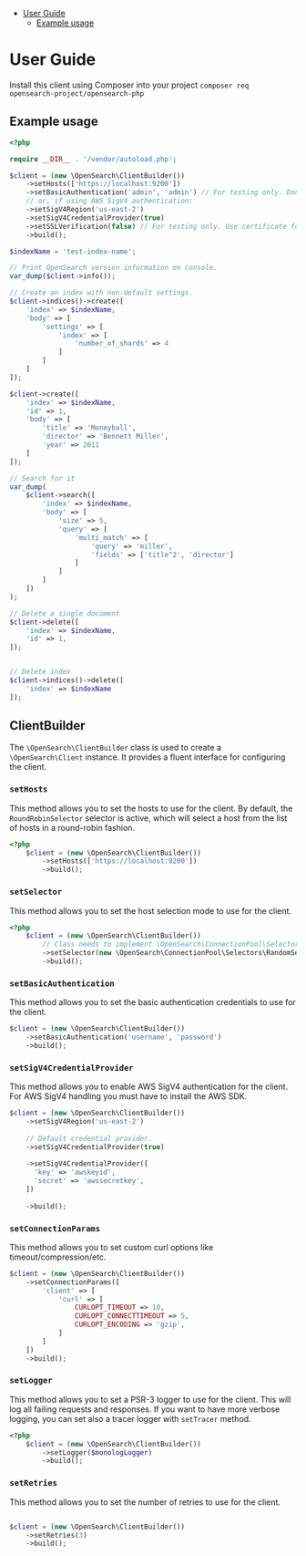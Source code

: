 - [User Guide](#user-guide)
  - [Example usage](#example-usage)
# User Guide

Install this client using Composer into your project `composer req opensearch-project/opensearch-php`

## Example usage

```php
<?php

require __DIR__ . '/vendor/autoload.php';

$client = (new \OpenSearch\ClientBuilder())
    ->setHosts(['https://localhost:9200'])
    ->setBasicAuthentication('admin', 'admin') // For testing only. Don't store credentials in code.
    // or, if using AWS SigV4 authentication:
    ->setSigV4Region('us-east-2')
    ->setSigV4CredentialProvider(true)
    ->setSSLVerification(false) // For testing only. Use certificate for validation
    ->build();

$indexName = 'test-index-name';

// Print OpenSearch version information on console.
var_dump($client->info());

// Create an index with non-default settings.
$client->indices()->create([
    'index' => $indexName,
    'body' => [
        'settings' => [
            'index' => [
                'number_of_shards' => 4
            ]
        ]
    ]
]);

$client->create([
    'index' => $indexName,
    'id' => 1,
    'body' => [
        'title' => 'Moneyball',
        'director' => 'Bennett Miller',
        'year' => 2011
    ]
]);

// Search for it
var_dump(
    $client->search([
        'index' => $indexName,
        'body' => [
            'size' => 5,
            'query' => [
                'multi_match' => [
                    'query' => 'miller',
                    'fields' => ['title^2', 'director']
                ]
            ]
        ]
    ])
);

// Delete a single document
$client->delete([
    'index' => $indexName,
    'id' => 1,
]);


// Delete index
$client->indices()->delete([
    'index' => $indexName
]);
```

## ClientBuilder

The `\OpenSearch\ClientBuilder` class is used to create a `\OpenSearch\Client` instance. It provides a fluent interface for configuring the client.

### `setHosts`

This method allows you to set the hosts to use for the client. By default, the `RoundRobinSelector` selector is active, which will select a host from the list of hosts in a round-robin fashion.

```php
<?php
    $client = (new \OpenSearch\ClientBuilder())
        ->setHosts(['https://localhost:9200'])
        ->build();
```

### `setSelector`

This method allows you to set the host selection mode to use for the client.

```php
<?php
    $client = (new \OpenSearch\ClientBuilder())
        // Class needs to implement \OpenSearch\ConnectionPool\Selectors\SelectorInterface
        ->setSelector(new \OpenSearch\ConnectionPool\Selectors\RandomSelector())
        ->build();
```

### `setBasicAuthentication`

This method allows you to set the basic authentication credentials to use for the client.

```php
$client = (new \OpenSearch\ClientBuilder())
    ->setBasicAuthentication('username', 'password')
    ->build();
```

### `setSigV4CredentialProvider`

This method allows you to enable AWS SigV4 authentication for the client. For AWS SigV4 handling you must have to install the AWS SDK.

```php
$client = (new \OpenSearch\ClientBuilder())
    ->setSigV4Region('us-east-2')
    
    // Default credential provider.
    ->setSigV4CredentialProvider(true)
    
    ->setSigV4CredentialProvider([
      'key' => 'awskeyid',
      'secret' => 'awssecretkey',
    ])
    
    ->build();
```


### `setConnectionParams`

This method allows you to set custom curl options like timeout/compression/etc.

```php
$client = (new \OpenSearch\ClientBuilder())
    ->setConnectionParams([
        'client' => [
            'curl' => [
                CURLOPT_TIMEOUT => 10,
                CURLOPT_CONNECTTIMEOUT => 5,
                CURLOPT_ENCODING => 'gzip',
            ]
        ]
    ])
    ->build();
```

### `setLogger`

This method allows you to set a PSR-3 logger to use for the client. This will log all failing requests and responses. If you want to have more verbose logging, you can set also a tracer logger with `setTracer` method.

```php
<?php
    $client = (new \OpenSearch\ClientBuilder())
        ->setLogger($monologLogger)
        ->build();
```

### `setRetries`

This method allows you to set the number of retries to use for the client.

```php

$client = (new \OpenSearch\ClientBuilder())
    ->setRetries(3)
    ->build();
```